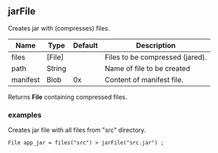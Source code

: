 ## jarFile

Creates jar with (compresses) files.

| Name     | Type   | Default | Description                     |
|----------|--------|---------|---------------------------------|
| files    | [File] |         | Files to be compressed (jared). |
| path     | String |         | Name of file to be created      |
| manifest | Blob   | 0x      | Content of manifest file.       |

Returns __File__ containing compressed files.

### examples

Creates jar file with all files from "src" directory.

```
File app_jar = files("src") > jarFile("src.jar") ;
```
